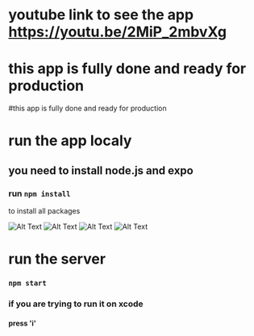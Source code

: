 # youtube link to see the app https://youtu.be/2MiP_2mbvXg
# this app is fully done and ready for production

#this app is fully done and ready for production

# run the app localy 
## you need to install node.js and expo
### run ``` npm install ```
to install all packages  

![Alt Text](./screnshots/img1.PNG)
![Alt Text](./screnshots/img2.PNG)
![Alt Text](./screnshots/img3.PNG)
![Alt Text](./screnshots/img4.PNG)


# run the server 
###    ``` npm start ```
### if you are trying to run it on xcode 

#### press 'i'



